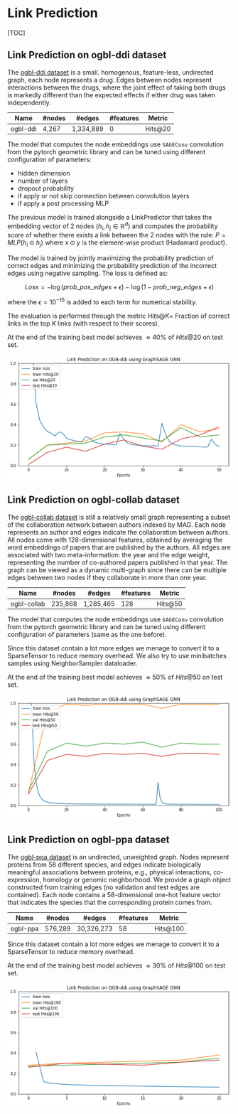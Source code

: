 # Link Prediction

[TOC]

## Link Prediction on ogbl-ddi dataset

The [ogbl-ddi dataset](https://ogb.stanford.edu/docs/linkprop/#ogbl-ddi) is a small. homogenous, feature-less, undirected graph, each node represents a drug. Edges between nodes represent interactions between the drugs, where the joint effect of taking both drugs is markedly different than the expected effects if either drug was taken independently.

| Name     | #nodes | #edges    | #features | **Metric** |
| -------- | ------ | --------- | --------- | ---------- |
| ogbl-ddi | 4,267  | 1,334,889 | 0         | Hits@20    |

The model that computes the node embeddings use `SAGEConv` convolution from the pytorch geometric library and can be tuned using different configuration of parameters:

- hidden dimension
- number of layers
- dropout probability
- if apply or not skip connection between convolution layers
- if apply a post processing MLP

The previous model is trained alongside a LinkPredictor that takes the embedding vector of 2 nodes $(h_i, h_j \in \mathbb{R}^d )$ and computes the probability score of whether there exists a link between the 2 nodes with the rule: $P = MLP(h_i \odot h_j)$ where  $x \odot y$ is the element-wise product (Hadamard product).

The model is trained by jointly maximizing the probability prediction of correct edges and minimizing the probability prediction of the incorrect edges using negative sampling. The loss is defined as:

$$Loss = -\log(prob\_pos\_edges + ϵ) - \log(1-prob\_neg\_edges + ϵ)$$



where the $ϵ=10^{-15}$ is added to each term for numerical stability.

The evaluation is performed through the metric $Hits@K =$ Fraction of correct links in the top $K$ links (with respect to their scores).

At the end of the training best model achieves $\approx 40\%$ of $Hits@20$ on test set.

![](imgs/ogbl-ddi.png)

## Link Prediction on ogbl-collab dataset

The [ogbl-collab dataset](https://ogb.stanford.edu/docs/linkprop/#ogbl-collab) is still a relatively small  graph representing a subset of the collaboration network between authors indexed by MAG. Each node represents an author and edges indicate the collaboration between authors. All nodes come with 128-dimensional features, obtained by averaging the word embeddings of papers that are published by the authors. All edges are associated with two meta-information: the year and the edge weight, representing the number of co-authored papers published in that year. The graph can be viewed as a dynamic multi-graph since there can be multiple edges between two nodes if they collaborate in more than one year.

| Name        | #nodes  | #edges    | #features | **Metric** |
| ----------- | ------- | --------- | --------- | ---------- |
| ogbl-collab | 235,868 | 1,285,465 | 128       | Hits@50    |

The model that computes the node embeddings use `SAGEConv` convolution from the pytorch geometric library and can be tuned using different configuration of parameters (same as the one before).

 Since this dataset contain a lot more edges we menage to convert it to a SparseTensor to reduce memory overhead. We also try to use minibatches samples using NeighborSampler dataloader.

At the end of the training best model achieves $\approx 50\%$ of $Hits@50$ on test set.

![](imgs/ogbl-collab.png)

## Link Prediction on ogbl-ppa dataset

The [ogbl-ppa dataset](https://ogb.stanford.edu/docs/linkprop/#ogbl-ppa) is an undirected, unweighted graph. Nodes represent proteins from 58 different species, and edges indicate biologically meaningful associations between proteins, e.g., physical interactions, co-expression, homology or genomic neighborhood. We provide a graph object constructed from training edges (no validation and test edges are contained). Each node contains a 58-dimensional one-hot feature vector that indicates the species that the corresponding protein comes from.

| Name     | #nodes  | #edges     | #features | **Metric** |
| -------- | ------- | ---------- | --------- | ---------- |
| ogbl-ppa | 576,289 | 30,326,273 | 58        | Hits@100   |

 Since this dataset contain a lot more edges we menage to convert it to a SparseTensor to reduce memory overhead.

At the end of the training best model achieves $\approx 30\%$ of $Hits@100$ on test set.

![](imgs/ogbl-ppa.png)
